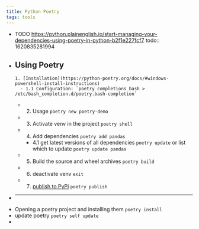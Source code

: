 ```yaml
---
title: Python Poetry
tags: tools
---
```


- TODO https://python.plainenglish.io/start-managing-your-dependencies-using-poetry-in-python-b2f1e227fcf7
  todo:: 1620835281994
- **Using Poetry**
	-
	  1. [Installation](https://python-poetry.org/docs/#windows-powershell-install-instructions)
		- 1.1 Configuration: `poetry completions bash > /etc/bash_completion.d/poetry.bash-completion`
	-
	  2. Usage `poetry new poetry-demo`
	-
	  3. Activate venv in the project `poetry shell`
	-
	  4. Add dependencies `poetry add pandas`
		- 4.1 get latest versions of all dependencies `poetry update` or list which to update `poetry update pandas`
	-
	  5. Build the source and wheel archives `poetry build`
	-
	  6. deactivate venv `exit`
	-
	  7. [publish to PyPi](https://python-poetry.org/docs/libraries/#publishing-to-pypi) `poetry publish`
-
  ---
- Opening a poetry project and installing them `poetry install`
- update poetry `poetry self update`
-